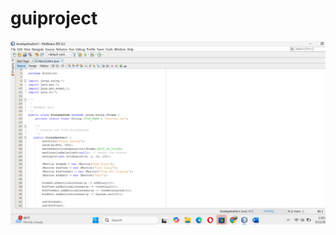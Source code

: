 # guiproject
![image alt](https://github.com/clertjames21/guiproject/blob/c97e90170f67cf20879b7ae6b14ccc0640433528/Screenshot%202025-05-11%20132015.png)
